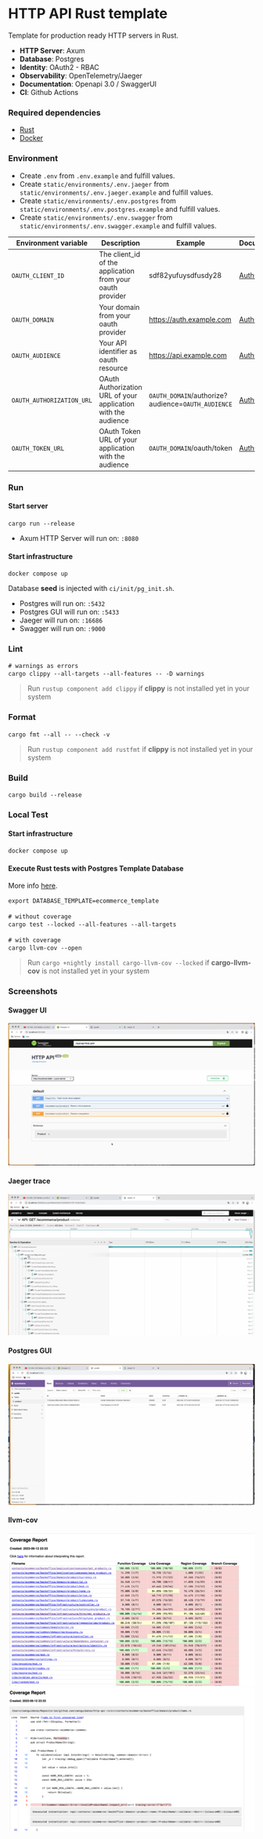 # HTTP API Rust template

Template for production ready HTTP servers in Rust.

- **HTTP Server**: Axum
- **Database**: Postgres
- **Identity**: OAuth2 - RBAC
- **Observability**: OpenTelemetry/Jaeger
- **Documentation**: Openapi 3.0 / SwaggerUI
- **CI**: Github Actions

### Required dependencies

- [Rust](https://www.rust-lang.org/tools/install)
- [Docker](https://docs.docker.com/engine/install/)

### Environment

- Create `.env` from `.env.example` and fulfill values.
- Create `static/environments/.env.jaeger` from `static/environments/.env.jaeger.example` and fulfill values.
- Create `static/environments/.env.postgres` from `static/environments/.env.postgres.example` and fulfill values.
- Create `static/environments/.env.swagger` from `static/environments/.env.swagger.example` and fulfill values.

| Environment variable      | Description                                                   | Example                                            | Documentation                                                                 |
|---------------------------|---------------------------------------------------------------|----------------------------------------------------|-------------------------------------------------------------------------------|
| `OAUTH_CLIENT_ID`         | The client_id of the application from your oauth provider     | sdf82yufuysdfusdy28                                | [Auth0](https://auth0.com/docs/get-started/applications/application-settings) |
| `OAUTH_DOMAIN`            | Your domain from your oauth provider                          | https://auth.example.com                           | [Auth0](https://auth0.com/docs/customize/custom-domains)                      |
| `OAUTH_AUDIENCE`          | Your API identifier as oauth resource                         | https://api.example.com                            | [Auth0](https://auth0.com/docs/get-started/apis/api-settings)                 |
| `OAUTH_AUTHORIZATION_URL` | OAuth Authorization URL of your application with the audience | `OAUTH_DOMAIN`/authorize?audience=`OAUTH_AUDIENCE` | [Auth0](https://auth0.com/docs/get-started/apis/api-settings)                 |
| `OAUTH_TOKEN_URL`         | OAuth Token URL of your application with the audience         | `OAUTH_DOMAIN`/oauth/token                         | [Auth0](https://auth0.com/docs/get-started/apis/api-settings)                 |

### Run

#### Start server

```shell
cargo run --release
```

- Axum HTTP Server will run on: `:8080`

#### Start infrastructure

```shell
docker compose up
```

Database **seed** is injected with `ci/init/pg_init.sh`.

- Postgres will run on: `:5432`
- Postgres GUI will run on: `:5433`
- Jaeger will run on: `:16686`
- Swagger will run on: `:9000`

### Lint

```shell
# warnings as errors
cargo clippy --all-targets --all-features -- -D warnings
```

> Run `rustup component add clippy` if **clippy** is not installed yet in your system

### Format

```shell
cargo fmt --all -- --check -v
```

> Run `rustup component add rustfmt` if **clippy** is not installed yet in your system

### Build

```shell
cargo build --release
```

### Local Test

#### Start infrastructure

```shell
docker compose up
```

#### Execute Rust tests with Postgres Template Database

More info [here](https://www.postgresql.org/docs/current/manage-ag-templatedbs.html).

```shell
export DATABASE_TEMPLATE=ecommerce_template

# without coverage
cargo test --locked --all-features --all-targets

# with coverage
cargo llvm-cov --open
```

> Run `cargo +nightly install cargo-llvm-cov --locked` if **cargo-llvm-cov** is not installed yet in your system

### Screenshots

#### Swagger UI

![swagger](./static/img/swagger.png)

#### Jaeger trace

![jaeger](./static/img/jaeger.png)

#### Postgres GUI

![pgweb](./static/img/pgweb.png)

#### llvm-cov

![cov](./static/img/cov.png)
![cov_2](./static/img/cov_2.png)